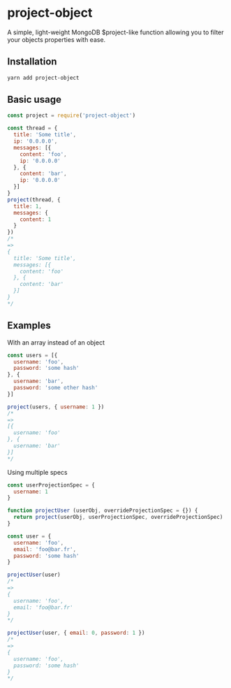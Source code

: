 # project-object

A simple, light-weight MongoDB $project-like function allowing you to filter your objects properties with ease.

## Installation

```bash
yarn add project-object
```

## Basic usage

```javascript
const project = require('project-object')

const thread = {
  title: 'Some title',
  ip: '0.0.0.0',
  messages: [{
    content: 'foo',
    ip: '0.0.0.0'
  }, {
    content: 'bar',
    ip: '0.0.0.0'
  }]
}
project(thread, {
  title: 1,
  messages: {
    content: 1
  }
})
/*
=>
{
  title: 'Some title',
  messages: [{
    content: 'foo'
  }, {
    content: 'bar'
  }]
}
*/
```

## Examples

With an array instead of an object

```javascript
const users = [{
  username: 'foo',
  password: 'some hash'
}, {
  username: 'bar',
  password: 'some other hash'
}]

project(users, { username: 1 })
/*
=>
[{
  username: 'foo'
}, {
  username: 'bar'
}]
*/
```

Using multiple specs

```javascript
const userProjectionSpec = {
  username: 1
}

function projectUser (userObj, overrideProjectionSpec = {}) {
  return project(userObj, userProjectionSpec, overrideProjectionSpec)
}

const user = {
  username: 'foo',
  email: 'foo@bar.fr',
  password: 'some hash'
}

projectUser(user)
/*
=>
{
  username: 'foo',
  email: 'foo@bar.fr'
}
*/

projectUser(user, { email: 0, password: 1 })
/*
=>
{
  username: 'foo',
  password: 'some hash'
}
*/
```